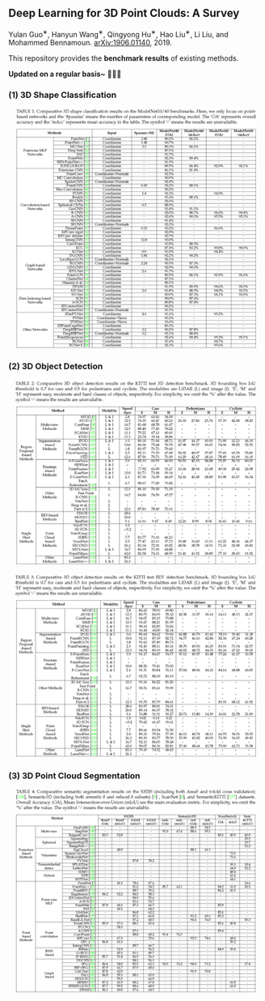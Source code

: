 ## Deep Learning for 3D Point Clouds: A Survey

Yulan Guo<sup>∗</sup>, Hanyun Wang<sup>∗</sup>,  Qingyong Hu<sup>∗</sup>,  Hao Liu<sup>∗</sup>,  Li Liu,  and Mohammed Bennamoun. [arXiv:1906.01140](https://arxiv.org/abs/1906.01140), 2019. 

This repository provides the **benchmark results** of existing methods. 

**Updated on a regular basis~** :tada::tada::tada:



### (1) 3D Shape Classification
<p align="center"> <img src="./classification.png" width="95%"> </p>

### (2) 3D Object Detection
<p align="center"> <img src="./detection.png" width="95%"> </p>
<p align="center"> <img src="./detection_bev.png" width="95%"> </p>


### (3) 3D Point Cloud Segmentation
<p align="center"> <img src="./Segmentation.png" width="95%"> </p>

